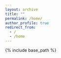 ```yaml
---
layout: archive
title: ""
permalink: /home/
author_profile: true
redirect_from:
  - /
  - /home
---
```


{% include base_path %}
